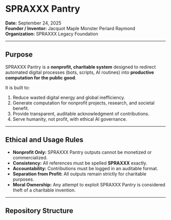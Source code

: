 # SPRAXXX Pantry

**Date:** September 24, 2025  
**Founder / Inventor:** Jacquot Maple Monster Periard Raymond  
**Organization:** SPRAXXX Legacy Foundation  

---

## Purpose

SPRAXXX Pantry is a **nonprofit, charitable system** designed to redirect automated digital processes (bots, scripts, AI routines) into **productive computation for the public good**.  

It is built to:  
1. Reduce wasted digital energy and global inefficiency.  
2. Generate computation for nonprofit projects, research, and societal benefit.  
3. Provide transparent, auditable acknowledgment of contributions.  
4. Serve humanity, not profit, with ethical AI governance.

---

## Ethical and Usage Rules

- **Nonprofit Only:** SPRAXXX Pantry outputs cannot be monetized or commercialized.  
- **Consistency:** All references must be spelled **SPRAXXX** exactly.  
- **Accountability:** Contributions must be logged in an auditable format.  
- **Separation from Profit:** All outputs remain strictly for charitable purposes.  
- **Moral Ownership:** Any attempt to exploit SPRAXXX Pantry is considered theft of a charitable invention.

---

## Repository Structure

